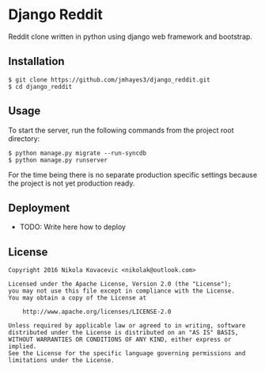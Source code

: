 # Django Reddit
Reddit clone written in python using django web framework and bootstrap.

## Installation

    $ git clone https://github.com/jmhayes3/django_reddit.git
    $ cd django_reddit

## Usage
To start the server, run the following commands from the project root directory:

    $ python manage.py migrate --run-syncdb
    $ python manage.py runserver
    
For the time being there is no separate production specific settings because the project is not yet production ready.

## Deployment

* TODO: Write here how to deploy

## License

    Copyright 2016 Nikola Kovacevic <nikolak@outlook.com>

    Licensed under the Apache License, Version 2.0 (the "License");
    you may not use this file except in compliance with the License.
    You may obtain a copy of the License at

        http://www.apache.org/licenses/LICENSE-2.0

    Unless required by applicable law or agreed to in writing, software
    distributed under the License is distributed on an "AS IS" BASIS,
    WITHOUT WARRANTIES OR CONDITIONS OF ANY KIND, either express or implied.
    See the License for the specific language governing permissions and
    limitations under the License.



